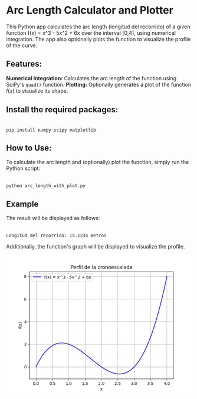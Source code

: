 # Arc Length Calculator and Plotter

This Python app calculates the arc length (longitud del recorrido) of a given function f(x) = x^3 - 5x^2 + 6x over the interval [0,4], using numerical integration. 
The app also optionally plots the function to visualize the profile of the curve.

## Features:

**Numerical Integration:** Calculates the arc length of the function using SciPy's `quad()` function.
**Plotting:** Optionally generates a plot of the function 𝑓(𝑥) to visualize its shape.

## Install the required packages:

```

pip install numpy scipy matplotlib

```

## How to Use:

To calculate the arc length and (optionally) plot the function, simply run the Python script:

```

python arc_length_with_plot.py

```

## Example

The result will be displayed as follows:

```

Longitud del recorrido: 15.1234 metros

```

Additionally, the function's graph will be displayed to visualize the profile.

![Plot Image](https://github.com/Yevhenbk/arc-length-calculator/blob/main/arc_length_plot.png)
